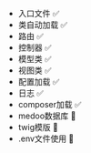- 入口文件 ✅
- 类自动加载 ✅
- 路由 ✅
- 控制器 ✅
- 模型类 ✅
- 视图类 ✅
- 配置加载 ✅
- 日志  ✅
- composer加载 ✅
- medoo数据库 🚗
- twig模版 🚗
- .env文件使用 🚗